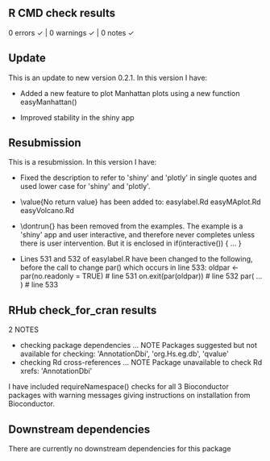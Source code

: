 ## R CMD check results
0 errors ✓ | 0 warnings ✓ | 0 notes ✓

## Update
This is an update to new version 0.2.1. In this version I have:

* Added a new feature to plot Manhattan plots using a new function 
  easyManhattan()
  
* Improved stability in the shiny app

## Resubmission
This is a resubmission. In this version I have:

* Fixed the description to refer to 'shiny' and 'plotly' in single quotes and 
  used lower case for 'shiny' and 'plotly'.

* \value{No return value} has been added to:
  easylabel.Rd
  easyMAplot.Rd
  easyVolcano.Rd

* \dontrun{} has been removed from the examples. The example is a 'shiny' app 
  and user interactive, and therefore never completes unless there is user 
  intervention. But it is enclosed in if(interactive()) { ... }

* Lines 531 and 532 of easylabel.R have been changed to the following, before 
  the call to change par() which occurs in line 533:
  oldpar <- par(no.readonly = TRUE)  # line 531
  on.exit(par(oldpar))  # line 532
  par( ... )  # line 533

## RHub check_for_cran results
2 NOTES

* checking package dependencies ... NOTE
Packages suggested but not available for checking:
  'AnnotationDbi', 'org.Hs.eg.db', 'qvalue'
* checking Rd cross-references ... NOTE
Package unavailable to check Rd xrefs: 'AnnotationDbi'

I have included requireNamespace() checks for all 3 Bioconductor packages with 
warning messages giving instructions on installation from Bioconductor.

## Downstream dependencies
There are currently no downstream dependencies for this package